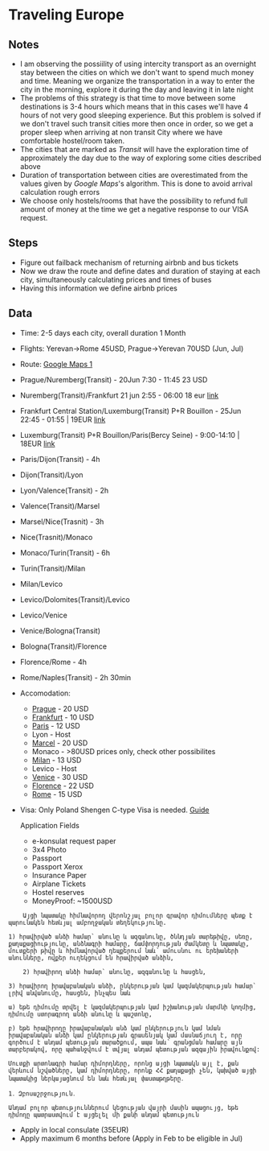 # Traveling Europe
## Notes
* I am observing the possiility of using intercity transport as an overnight stay between the cities on which we don't want to spend much money and time. Meaning we organize the transportation in a way to enter the city in the morning, explore it during the day and leaving it in late night
* The problems of this strategy is that time to move between some destinations is 3-4 hours which means that in this cases we'll have 4 hours of not very good sleeping experience. But this problem is solved if we don't travel such transit cities more then once in order, so we get a proper sleep when arriving at non transit City where we have comfortable hostel/room taken.
* The cities that are marked as *Transit* will have the exploration time of approximately the day due to the way of exploring some cities described above
* Duration of transportation between cities are overestimated from the values given by *Google Maps*'s algorithm. This is done to avoid arrival calculation rough errors
* We choose only hostels/rooms that have the possibility to refund full amount of money at the time we get a negative response to our VISA request.

## Steps
* Figure out failback mechanism of returning airbnb and bus tickets
* Now we draw the route and define dates and duration of staying at each city, simultaneously calculating prices and times of buses
* Having this information we define airbnb prices

## Data
* Time: 2-5 days each city, overall duration 1 Month
* Flights: Yerevan->Rome 45USD, Prague->Yerevan 70USD (Jun, Jul)
* Route: [Google Maps 1]([https://www.google.com/maps/place/Nuremberg,+Germany/@45.5669433,6.0002951,7.74z/data=!4m70!1m63!4m62!1m11!1m2!1s0x13258a111bd74ac3:0x3094f9ab2388100!2sRome,+Italy!2m2!1d12.7135121!2d41.9214534!3m4!1m2!1d10.42454!2d44.4355092!3s0x12d54e113c5f9735:0x812ca89832873fc6!1m16!1m2!1s0x47789935e87299ef:0xea3df95f0281f48c!2sLevico+Terme!2m2!1d11.301007!2d46.0116173!3m4!1m2!1d11.1111849!2d46.0660255!3s0x47827146011cfd5f:0xe7928e12c20ecf2!3m4!1m2!1d9.1432663!2d45.4753521!3s0x4786c1767b4853d3:0x6d506290e6f0c34b!1m3!2m2!1d7.6859307!2d45.0448018!1m6!1m2!1s0x47f4ea516ae88797:0x408ab2ae4bb21f0!2sLyon,+France!2m2!1d4.835659!2d45.764043!1m6!1m2!1s0x47e66e1f06e2b70f:0x40b82c3688c9460!2sParis,+France!2m2!1d2.3513765!2d48.8575475!1m6!1m2!1s0x47bd096f477096c5:0x422435029b0c600!2sFrankfurt,+Germany!2m2!1d8.6821267!2d50.1109221!1m6!1m2!1s0x470b939c0970798b:0x400af0f66164090!2sPrague!2m2!1d14.4378005!2d50.0755381!3e0!3m5!1s0x479f57aeb5b61cd3:0xdd5daf85a98c21b7!8m2!3d49.4542881!4d11.0745641!16zL20vMDVia2Y?entry=ttu&g_ep=EgoyMDI0MTExOS4yIKXMDSoASAFQAw%3D%3D](https://www.google.com/maps/place/Nuremberg,+Germany/@46.2551083,2.1770131,7.67z/data=!4m109!1m102!4m101!1m11!1m2!1s0x13258a111bd74ac3:0x3094f9ab2388100!2sRome,+Italy!2m2!1d12.7135121!2d41.9214534!3m4!1m2!1d10.42454!2d44.4355092!3s0x12d54e113c5f9735:0x812ca89832873fc6!1m21!1m2!1s0x47789935e87299ef:0xea3df95f0281f48c!2sLevico+Terme!2m2!1d11.301007!2d46.0116173!3m4!1m2!1d9.1728621!2d45.4435708!3s0x4786c3f4430493dd:0x30b090ed646c7f5!3m4!1m2!1d8.2727143!2d45.4449896!3s0x4786375d8999ea47:0xcdddee381ca79d6f!3m4!1m2!1d7.6821926!2d45.0391367!3s0x478812acf97d38e1:0x79f7d9dc4155fcb7!1m6!1m2!1s0x12cdc26f7b3f8531:0x74f7784c3ac49cfc!2sMonaco!2m2!1d7.4246158!2d43.7384176!1m6!1m2!1s0x12c9bf4344da5333:0x40819a5fd970220!2sMarseille,+France!2m2!1d5.3690743!2d43.3025742!1m6!1m2!1s0x12cdd0106a852d31:0x40819a5fd979a70!2sNice,+France!2m2!1d7.2619532!2d43.7101728!1m16!1m2!1s0x47f4ea516ae88797:0x408ab2ae4bb21f0!2sLyon,+France!2m2!1d4.835659!2d45.764043!3m4!1m2!1d4.930687!2d46.797514!3s0x47f2e38794cdb975:0x5a661038b1d99e61!3m4!1m2!1d5.0789429!2d47.3119565!3s0x47f29e42ffc2f79b:0x93f5eeac38ea93c5!1m6!1m2!1s0x47e66e1f06e2b70f:0x40b82c3688c9460!2sParis,+France!2m2!1d2.3513765!2d48.8575475!1m6!1m2!1s0x479545b9ca212147:0x64db60f602d392ef!2sLuxembourg!2m2!1d6.129583!2d49.815273!1m6!1m2!1s0x47bd096f477096c5:0x422435029b0c600!2sFrankfurt,+Germany!2m2!1d8.6821267!2d50.1109221!1m6!1m2!1s0x470b939c0970798b:0x400af0f66164090!2sPrague!2m2!1d14.4378005!2d50.0755381!3e0!3m5!1s0x479f57aeb5b61cd3:0xdd5daf85a98c21b7!8m2!3d49.4542881!4d11.0745641!16zL20vMDVia2Y?entry=ttu&g_ep=EgoyMDI0MTExOS4yIKXMDSoASAFQAw%3D%3D))
* Prague/Nuremberg(Transit) - 20Jun 7:30 - 11:45 23 USD
* Nuremberg(Transit)/Frankfurt 21 jun 2:55 - 06:00  18 eur [link](https://shop.global.flixbus.com/checkout)
* Frankfurt Central Station/Luxemburg(Transit) P+R Bouillon - 25Jun 22:45 - 01:55 | 19EUR [link](https://shop.global.flixbus.com/search?departureCity=40d90407-8646-11e6-9066-549f350fcb0c&arrivalCity=40da71d6-8646-11e6-9066-549f350fcb0c&route=Frankfurt-Luxembourg&rideDate=25.06.2025&adult=1&_locale=en&departureCountryCode=DE&arrivalCountryCode=LU&features%5Bfeature.enable_distribusion%5D=1&features%5Bfeature.train_cities_only%5D=0&features%5Bfeature.auto_update_disabled%5D=0&features%5Bfeature.webc_search_us_veterans_promoted%5D=0&features%5Bfeature.darken_page%5D=1)
* Luxemburg(Transit) P+R Bouillon/Paris(Bercy Seine) - 9:00-14:10 | 18EUR [link](https://shop.global.flixbus.com/search?departureCity=40da71d6-8646-11e6-9066-549f350fcb0c&arrivalCity=40de8964-8646-11e6-9066-549f350fcb0c&route=Luxembourg-Paris&rideDate=26.06.2025&adult=1&_locale=en&departureCountryCode=LU&arrivalCountryCode=FR&features%5Bfeature.enable_distribusion%5D=1&features%5Bfeature.train_cities_only%5D=0&features%5Bfeature.auto_update_disabled%5D=0&features%5Bfeature.webc_search_us_veterans_promoted%5D=0&features%5Bfeature.darken_page%5D=1)
* Paris/Dijon(Transit) - 4h
* Dijon(Transit)/Lyon
* Lyon/Valence(Transit) - 2h
* Valence(Transit)/Marsel
* Marsel/Nice(Trasnit) - 3h
* Nice(Trasnit)/Monaco
* Monaco/Turin(Transit) - 6h
* Turin(Transit)/Milan
* Milan/Levico
* Levico/Dolomites(Transit)/Levico
* Levico/Venice
* Venice/Bologna(Transit)
* Bologna(Transit)/Florence
* Florence/Rome - 4h
* Rome/Naples(Transit) - 2h 30min
  
* Accomodation:
  * [Prague](https://www.airbnb.com/rooms/818157380348087977?adults=2&search_mode=regular_search&check_in=2025-06-20&check_out=2025-06-21&source_impression_id=p3_1732391513_P3479uc-O3xjVcop&previous_page_section_name=1000&federated_search_id=c742ae85-b7d8-4f07-ae6a-5fcf519db156) - 20 USD
  * [Frankfurt](https://www.airbnb.com/rooms/1151984779721981753?adults=2&category_tag=Tag%3A8678&enable_m3_private_room=true&location=Prague%2C%20Czechia&photo_id=1911876383&search_mode=regular_search&check_in=2025-06-22&check_out=2025-06-23&source_impression_id=p3_1732391661_P3Do9ZIe8qcV0Wu5&previous_page_section_name=1001&federated_search_id=ea1ebe7c-c492-45cc-8272-a3bdeee20112) - 10 USD
  * [Paris](https://www.airbnb.com/rooms/1086830488380122662?adults=2&location=Luxembourg%2C%20Luxembourg&search_mode=regular_search&check_in=2025-06-26&check_out=2025-06-27&source_impression_id=p3_1732388472_P3fj2yEpvOLAVKiY&previous_page_section_name=1001&federated_search_id=0dc62ea3-a90c-4f64-8fb4-9954be676b4c&guests=2) - 12 USD
  * Lyon - Host
  * [Marcel](https://www.airbnb.com/rooms/1193402830075524211?adults=2&category_tag=Tag%3A8678&enable_m3_private_room=true&location=Marseille%2C%20France&photo_id=1945342345&search_mode=regular_search&check_in=2025-06-19&check_out=2025-06-20&source_impression_id=p3_1732446623_P3ir2Hk6ybIcdhyL&previous_page_section_name=1001&federated_search_id=4ed79de7-d619-479e-ba1f-4252c4bcc04a) - 20 USD
  * Monaco - >80USD prices only, check other possibilites
  * [Milan](https://www.airbnb.com/rooms/1182470702543162841?adults=2&location=Milan%2C%20Lombardy%2C%20Italy&search_mode=regular_search&check_in=2025-06-24&check_out=2025-06-25&source_impression_id=p3_1732447177_P3sWKepsWTF3sgnl&previous_page_section_name=1001&federated_search_id=dfa0f1a9-94b9-418b-9173-206abf49e83d) - 13 USD
  * Levico - Host
  * [Venice](https://www.airbnb.com/rooms/1287748269942318281?adults=2&category_tag=Tag%3A8678&enable_m3_private_room=true&location=Venice%2C%20Veneto%2C%20Italy&photo_id=2028086638&search_mode=regular_search&check_in=2025-06-24&check_out=2025-06-25&source_impression_id=p3_1732446994_P3iAwW3uPeZNYPnc&previous_page_section_name=1001&federated_search_id=517b41c7-d030-4a5d-baf9-a7b4d78db85f) - 30 USD
  * [Florence](https://www.airbnb.com/rooms/12299075?adults=2&category_tag=Tag%3A8678&enable_m3_private_room=true&location=Florence%2C%20Italy&photo_id=215570191&search_mode=regular_search&check_in=2025-06-24&check_out=2025-06-25&source_impression_id=p3_1732447337_P3B_48O71_Pe-yKE&previous_page_section_name=1001&federated_search_id=2b07f686-099e-4c7f-8773-3731c9bf5898) - 22 USD
  * [Rome](https://www.airbnb.com/rooms/470817?adults=2&category_tag=Tag%3A8678&enable_m3_private_room=true&photo_id=4242614&search_mode=regular_search&check_in=2025-06-24&check_out=2025-06-25&source_impression_id=p3_1732447474_P3Wo7FapCD4HIRj3&previous_page_section_name=1000&federated_search_id=883d25f9-b27f-4cee-a512-2cffe9c9f24c) - 15 USD


* Visa: Only Poland Shengen C-type Visa is needed. [Guide](https://www.gov.pl/web/hayastan/c--------)

  Application Fields
   * e-konsulat request paper
   * 3x4 Photo
   * Passport
   * Passport Xerox
   * Insurance Paper
   * Airplane Tickets
   * Hostel reserves
   * MoneyProof: ~1500USD
 ```
     Այցի նպատակը հիմնավորող վերոնշյալ բոլոր գրավոր դիմումները պետք է պարունակեն հետևյալ ամբողջական տեղեկությունը.

1) հրավիրված անձի համար` անունը և ազգանունը, ծննդյան տարեթիվը, սեռը, քաղաքացիությունը, անձնագրի համարը, ճամփորդության ժամկետը և նպատակը, մուտքերի թիվը և հիմնավորված դեպքերում նաև՝ ամուսնու ու երեխաների անունները, ովքեր ուղեկցում են հրավիրված անձին,

     2) հրավիրող անձի համար` անունը, ազգանունը և հասցեն,

3) հրավիրող իրավաբանական անձի, ընկերության կամ կազմակերպության համար` լրիվ անվանումը, հասցեն, ինչպես նաև

ա) եթե դիմումը տրվել է կազմակերպության կամ իշխանության մարմնի կողմից, դիմումը ստորագրող անձի անունը և պաշտոնը,

բ) եթե հրավիրողը իրավաբանական անձ կամ ընկերություն կամ նման իրավաբանական անձի կամ ընկերության գրասենյակ կամ մասնաճյուղ է, որը գործում է անդամ պետության տարածքում, ապա նաև՝ գրանցման համարը այն տարբերակով, որը պահանջվում է տվյալ անդամ պետության ազգային իրավունքով:

Մուտքի արտոնագրի համար դիմորդները, որոնց այցի նպատակն այլ է, քան վերևում նշվածները, կամ դիմորդները, որոնք ՀՀ քաղաքացի չեն, կախված այցի նպատակից ներկայացնում են նաև հետևյալ փաստաթղթերը․

1․ Զբոսաշրջություն․

Անդամ բոլոր պետություններում կեցության վայրի մասին ապացույց, եթե դիմողը պատրաստվում է այցելել մի քանի անդամ պետություն
 ```

  - Apply in local consulate (35EUR)
  - Apply maximum 6 months before (Apply in  Feb to be eligible in Jul)







